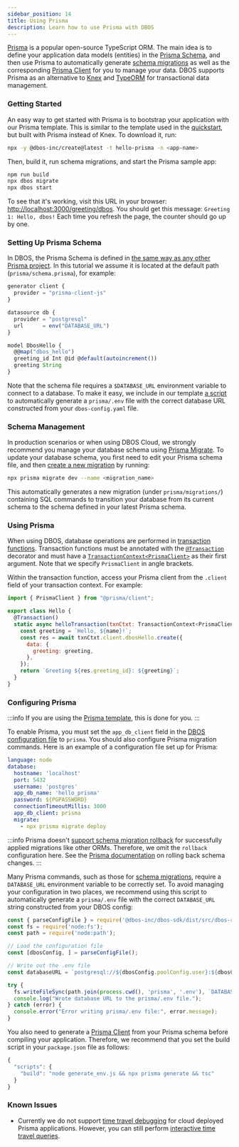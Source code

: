 ```yaml
---
sidebar_position: 14
title: Using Prisma
description: Learn how to use Prisma with DBOS
---
```


[Prisma](https://www.prisma.io/) is a popular open-source TypeScript ORM.
The main idea is to define your application data models (entities) in the [Prisma Schema](https://www.prisma.io/docs/orm/prisma-schema/overview), and then use Prisma to automatically generate [schema migrations](https://www.prisma.io/docs/orm/prisma-migrate/getting-started) as well as the corresponding [Prisma Client](https://www.prisma.io/docs/orm/prisma-client/setup-and-configuration/introduction) for you to manage your data.
DBOS supports Prisma as an alternative to [Knex](https://knexjs.org/) and [TypeORM](https://typeorm.io) for transactional data management.

### Getting Started

An easy way to get started with Prisma is to bootstrap your application with our Prisma template.
This is similar to the template used in the [quickstart](../../quickstart.md), but built with Prisma instead of Knex.
To download it, run:

```bash
npx -y @dbos-inc/create@latest -t hello-prisma -n <app-name>
```

Then, build it, run schema migrations, and start the Prisma sample app:

```bash
npm run build
npx dbos migrate
npx dbos start
```

To see that it's working, visit this URL in your browser: [http://localhost:3000/greeting/dbos](http://localhost:3000/greeting/dbos).  You should get this message: `Greeting 1: Hello, dbos!` Each time you refresh the page, the counter should go up by one.

### Setting Up Prisma Schema

In DBOS, the Prisma Schema is defined in [the same way as any other Prisma project](https://www.prisma.io/docs/orm/prisma-schema/overview).
In this tutorial we assume it is located at the default path (`prisma/schema.prisma`), for example:

```javascript title="prisma/schema.prisma"
generator client {
  provider = "prisma-client-js"
}

datasource db {
  provider = "postgresql"
  url      = env("DATABASE_URL")
}

model DbosHello {
  @@map("dbos_hello")
  greeting_id Int @id @default(autoincrement())
  greeting String
}
```

Note that the schema file requires a `$DATABASE_URL` environment variable to connect to a database. To make it easy, we include in our template [a script](#configuring-prisma) to automatically generate a `prisma/.env` file with the correct database URL constructed from your `dbos-config.yaml` file.


### Schema Management

In production scenarios or when using DBOS Cloud, we strongly recommend you manage your database schema using [Prisma Migrate](https://www.prisma.io/docs/orm/prisma-migrate/getting-started).
To update your database schema, you first need to edit your Prisma schema file, and then [create a new migration](https://www.prisma.io/docs/orm/reference/prisma-cli-reference#migrate-dev) by running:


```bash
npx prisma migrate dev --name <migration_name>
```

This automatically generates a new migration (under `prisma/migrations/`) containing SQL commands to transition your database from its current schema to the schema defined in your latest Prisma schema.

### Using Prisma

When using DBOS, database operations are performed in [transaction functions](./transaction-tutorial). Transaction functions must be annotated with the [`@Transaction`](../reference/decorators#transaction) decorator and must have a [`TransactionContext<PrismaClient>`](../reference/contexts#transactioncontextt) as their first argument.
Note that we specify `PrismaClient` in angle brackets.

Within the transaction function, access your Prisma client from the `.client` field of your transaction context.
For example:

```javascript
import { PrismaClient } from "@prisma/client";

export class Hello {
  @Transaction()
  static async helloTransaction(txnCtxt: TransactionContext<PrismaClient>, name: string)  {
    const greeting = `Hello, ${name}!`;
    const res = await txnCtxt.client.dbosHello.create({
      data: {
        greeting: greeting,
      },
    });
    return `Greeting ${res.greeting_id}: ${greeting}`;
  }
}
```

### Configuring Prisma

:::info
If you are using the [Prisma template](#getting-started), this is done for you.
:::

To enable Prisma, you must set the `app_db_client` field in the [DBOS configuration file](../reference/configuration.md) to `prisma`.
You should also configure Prisma migration commands.
Here is an example of a configuration file set up for Prisma:

```yaml
language: node
database:
  hostname: 'localhost'
  port: 5432
  username: 'postgres'
  app_db_name: 'hello_prisma'
  password: ${PGPASSWORD}
  connectionTimeoutMillis: 3000
  app_db_client: prisma
  migrate:
    - npx prisma migrate deploy
```

:::info
Prisma doesn't [support schema migration rollback](https://github.com/prisma/prisma/discussions/4617) for successfully applied migrations like other ORMs.
Therefore, we omit the `rollback` configuration here.
See the [Prisma documentation](https://www.prisma.io/docs/orm/prisma-migrate/workflows/generating-down-migrations) on rolling back schema changes.
:::

Many Prisma commands, such as those for [schema migrations](#schema-management), require a `DATABASE_URL` environment variable to be correctly set.
To avoid managing your configuration in two places, we recommend using this script to automatically generate a `prisma/.env` file with the correct `DATABASE_URL` string constructed from your DBOS config:

```javascript title="generate_env.js"
const { parseConfigFile } = require('@dbos-inc/dbos-sdk/dist/src/dbos-runtime/config');
const fs = require('node:fs');
const path = require('node:path');

// Load the configuration file
const [dbosConfig, ] = parseConfigFile();

// Write out the .env file
const databaseURL = `postgresql://${dbosConfig.poolConfig.user}:${dbosConfig.poolConfig.password}@${dbosConfig.poolConfig.host}:${dbosConfig.poolConfig.port}/${dbosConfig.poolConfig.database}`;

try {
  fs.writeFileSync(path.join(process.cwd(), 'prisma', '.env'), `DATABASE_URL="${databaseURL}"`);
  console.log("Wrote database URL to the prisma/.env file.");
} catch (error) {
  console.error("Error writing prisma/.env file:", error.message);
}
```

You also need to generate a [Prisma Client](https://www.prisma.io/docs/orm/prisma-client/setup-and-configuration/introduction) from your Prisma schema before compiling your application.
Therefore, we recommend that you set the build script in your `package.json` file as follows:
```js title="package.json"
{
  "scripts": {
    "build": "node generate_env.js && npx prisma generate && tsc"
  }
}
```

### Known Issues
- Currently we do not support [time travel debugging](../../cloud-tutorials/timetravel-debugging.md) for cloud deployed Prisma applications. However, you can still perform [interactive time travel queries](../../cloud-tutorials/interactive-timetravel.md).